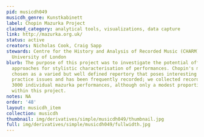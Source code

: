 ```yaml
---
pid: musicdh049
musicdh_genre: Kunstkabinett
label: Chopin Mazurka Project
claimed_category: analytical tools, visualizations, data capture
link: http://mazurka.org.uk/
status: active
creators: Nicholas Cook, Craig Sapp
stewards: Centre for the History and Analysis of Recorded Music (CHARM); Royal Holloway,
  University of London
blurb: The purpose of this project was to investigate the potential offered by computational
  approaches for stylistic characterisation of performances. Chopin's mazurkas were
  chosen as a varied but well defined repertory that poses interesting performance
  practice issues and has been frequently recorded; we collected recordings of about
  3000 individual mazurka performances, although only a modest proportion was analysed
  within this project.
notes: NA
order: '48'
layout: musicdh_item
collection: musicdh
thumbnail: img/derivatives/simple/musicdh049/thumbnail.jpg
full: img/derivatives/simple/musicdh049/fullwidth.jpg
---
```

